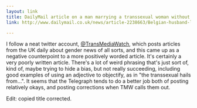 ```yaml
---
layout: link
title: DailyMail article on a man marrying a transsexual woman without knowing
link: http://www.dailymail.co.uk/news/article-2238663/Belgian-husband-leaves-wife-19-years-discovering-man-says-knows-good-ironing.html?ito=feeds-newsxml

---
```


I follow a neat twitter account, [@TransMediaWatch](http://twitter.com/transmediawatch), which posts articles from the UK daily about gender news of all sorts, and this came up as a negative counterpoint to a more positively worded article.  It's certainly a very poorly written article.  There's a lot of weird phrasing that's just sort of, kind of, maybe trying to hide a bias, but not really succeeding, including good examples of using an adjective to objectify, as in "the transsexual hails from...".  It seems that the Telegraph tends to do a better job both of posting relatively okays, and posting corrections when TMW calls them out. 

Edit: copied title corrected.
